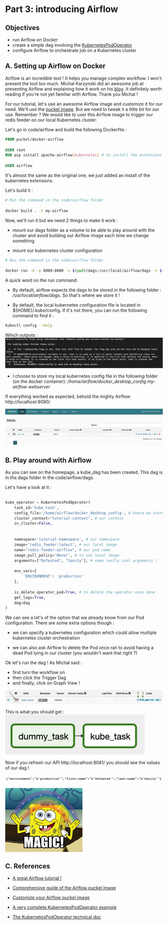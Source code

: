 # Part 3: introducing Airflow

## Objectives

- run Airflow on Docker
- create a simple dag involving the [KubernetesPodOperator](https://airflow.readthedocs.io/en/latest/howto/operator/kubernetes.html)
- configure Airflow to orchestrate job on a Kubernetes cluster

## A. Setting up Airflow on Docker

Airflow is an incredible tool ! It helps you manage complex workflow. I won't present the tool too much. Michal Karzynski did an awesome job at presenting Airflow and explaining how it work on his [blog](http://michal.karzynski.pl/blog/2017/03/19/developing-workflows-with-apache-airflow/). It definitely worth reading if you're not yet familiar with Airflow. Thank you Michal !

For our tutorial, let's use an awesome Airflow image and customize it for our need. We'll use the [puckel image](https://github.com/puckel/docker-airflow). But we need to tweak it a little bit for our use. Remember ? We would like to user this Airflow image to trigger our redis feeder on our local Kubernetes cluster.

Let's go in code/airflow and build the following Dockerfile :

```Dockerfile
FROM puckel/docker-airflow

USER root
RUN pip install apache-airflow[kubernetes] # to install the extensions that we need

USER airflow
```

It's almost the same as the original one, we just added an install of the kubernetes extensions.

Let's build it :

```bash
# Run the command in the code/airflow folder

docker build . -t my-airflow
```

Now, we'll run it but we need 2 things to make it work :

- mount our dags folder as a volume to be able to play around with the cluster and avoid building our Airflow image each time we change something

- mount our kubernetes cluster configuration

```bash
# Run the command in the code/airflow folder

docker run -d -p 8080:8080 -v $(pwd)/dags:/usr/local/airflow/dags -v ${HOME}/.kube/config:/home/airflow/docker_desktop_config my-airflow webserver
```

A quick word on the run command:

- By default, airflow expects the dags to be stored in the following folder : */usr/local/airflow/dags*. So that's where we store it !

- By default, the local kubernetes configuration file is located in ${HOME}/.kube/config. If it's not there, you can run the following command to find it :

```bash
kubectl config --help
```

Which outputs :
![kubernetes-config](images/part3/kubernetes-config.png)

- I choose to store my local kubernetes config file in the following folder (on the docker container): */home/airflow/docker_desktop_config my-airflow webserver*

If everything worked as expected, behold the mighty Airflow: http://localhost:8080/

![mighty-airflow](images/part3/mighty-airflow.png)

## B. Play around with Airflow

As you can see on the homepage, a kube_dag has been created. This dag is in the dags folder in the code/airflow/dags.

Let's have a look at it :

```python

kube_operator = KubernetesPodOperator(
    task_id='kube_task', 
    config_file='/home/airflow/docker_desktop_config', # where we stored our kubernetes config file
    cluster_context="tutorial-context", # our context
    in_cluster=False,


    namespace='tutorial-namespace', # our namespace
    image="redis_feeder:latest", # our local image
    name="redis-feeder-airflow", # our pod name
    image_pull_policy='Never', # to use local image
    arguments=["Defeated", "Sanity"], # some really cool arguments !

    env_vars={
        'ENVIRONMENT': 'production'
    },

    is_delete_operator_pod=True, # to delete the operator once done
    get_logs=True,
    dag=dag
)
```

We can see a lot's of the option that we already know from our Pod configuration. There are some extra options though :

- we can specify a kubernetes configuration which could allow multiple kubernetes cluster orchestration

- we can also ask Airflow to delete the Pod once ran to avoid having a dead Pod lying in our cluster (you wouldn't want that right ?)

Ok let's run the dag ! As Michal said :

- first turn the workflow on
- then click the Trigger Dag
- and finally, click on Graph View !

![michal-karzynski-blog-picture](images/part3/hello-world-start.png)

This is what you should get :
![kube-task](images/part3/kube-task.png)

Now if you refresh our API http://localhost:8081/ you should see the values of our dag !

![final-result](images/part3/final-result.png)

![magic](images/part2/magic.jpeg)

## C. References

- [A great Airflow tutorial !](http://michal.karzynski.pl/blog/2017/03/19/developing-workflows-with-apache-airflow/)

- [Comprehensive guide of the Airflow puckel image](https://medium.com/@itunpredictable/apache-airflow-on-docker-for-complete-beginners-cf76cf7b2c9a)

- [Customize your Airflow puckel image](https://github.com/puckel/docker-airflow/issues/261)

- [A very complete KubernetesPodOperator example](https://varlogdiego.com/airflow-kubernetes-operator)

- [The KubernetesPodOperator technical doc](https://airflow.apache.org/docs/stable/_api/airflow/contrib/operators/kubernetes_pod_operator/index.html)
